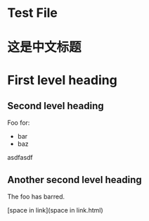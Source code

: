 # Test File

# 这是中文标题

First level heading
==========

 Second level heading
----------
Foo for:

* bar
* baz

 asdfasdf

 Another second level heading
-----------------

The foo has barred.


[space in link](space in link.html)

<space in link.html>



